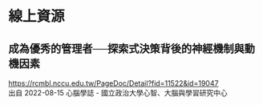 # 線上資源

## 成為優秀的管理者──探索式決策背後的神經機制與動機因素
https://rcmbl.nccu.edu.tw/PageDoc/Detail?fid=11522&id=19047  
出自 2022-08-15 心腦學誌 - 國立政治大學心智、大腦與學習研究中心

